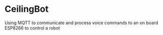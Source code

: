 # CeilingBot
Using MQTT to communicate and process voice commands to an on board ESP8266 to control a robot
